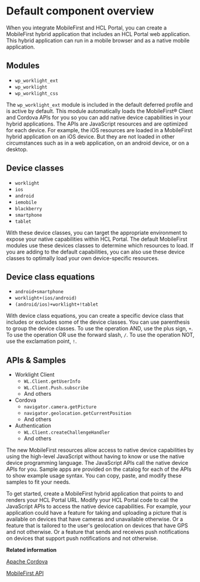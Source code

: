 # Default component overview

When you integrate MobileFirst and HCL Portal, you can create a MobileFirst hybrid application that includes an HCL Portal web application. This hybrid application can run in a mobile browser and as a native mobile application.

## Modules

-   `wp_worklight_ext`
-   `wp_worklight`
-   `wp_worklight_css`

The `wp_worklight_ext` module is included in the default deferred profile and is active by default. This module automatically loads the MobileFirst® Client and Cordova APIs for you so you can add native device capabilities in your hybrid applications. The APIs are JavaScript resources and are optimized for each device. For example, the iOS resources are loaded in a MobileFirst hybrid application on an iOS device. But they are not loaded in other circumstances such as in a web application, on an android device, or on a desktop.

## Device classes

-   `worklight`
-   `ios`
-   `android`
-   `iemobile`
-   `blackberry`
-   `smartphone`
-   `tablet`

With these device classes, you can target the appropriate environment to expose your native capabilities within HCL Portal. The default MobileFirst modules use these devices classes to determine which resources to load. If you are adding to the default capabilities, you can also use these device classes to optimally load your own device-specific resources.

## Device class equations

-   `android+smartphone`
-   `worklight+(ios/android)`
-   `(android/ios)+worklight+!tablet`

With device class equations, you can create a specific device class that includes or excludes some of the device classes. You can use parenthesis to group the device classes. To use the operation AND, use the plus sign, `+`. To use the operation OR use the forward slash, `/`. To use the operation NOT, use the exclamation point, `!`.

## APIs & Samples

-   Worklight Client
    -   `WL.Client.getUserInfo`
    -   `WL.Client.Push.subscribe`
    -   And others
-   Cordova
    -   `navigator.camera.getPicture`
    -   `navigator.geolocation.getCurrentPosition`
    -   And others
-   Authentication
    -   `WL.Client.createChallengeHandler`
    -   And others

The new MobileFirst resources allow access to native device capabilities by using the high-level JavaScript without having to know or use the native device programming language. The JavaScript APIs call the native device APIs for you. Sample apps are provided on the catalog for each of the APIs to show example usage syntax. You can copy, paste, and modify these samples to fit your needs.

To get started, create a MobileFirst hybrid application that points to and renders your HCL Portal URL. Modify your HCL Portal code to call the JavaScript APIs to access the native device capabilities. For example, your application could have a feature for taking and uploading a picture that is available on devices that have cameras and unavailable otherwise. Or a feature that is tailored to the user's geolocation on devices that have GPS and not otherwise. Or a feature that sends and receives push notifications on devices that support push notifications and not otherwise.


**Related information**  


[Apache Cordova](https://cordova.apache.org/)

[MobileFirst API](https://www.ibm.com/docs/en/mpf/7.1.0?topic=reference-mobilefirst-client-side-api)

